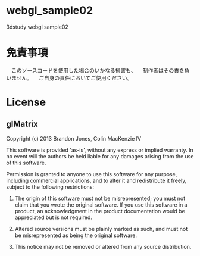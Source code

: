 webgl_sample02
==============

3dstudy webgl sample02

免責事項
==============
　このソースコードを使用した場合のいかなる損害も、
　制作者はその責を負いません。
　ご自身の責任においてご使用ください。


License
==============

glMatrix
--------------

Copyright (c) 2013 Brandon Jones, Colin MacKenzie IV

This software is provided 'as-is', without any express or implied
warranty. In no event will the authors be held liable for any damages
arising from the use of this software.

Permission is granted to anyone to use this software for any purpose,
including commercial applications, and to alter it and redistribute it
freely, subject to the following restrictions:

 1. The origin of this software must not be misrepresented; you must not
    claim that you wrote the original software. If you use this software
    in a product, an acknowledgment in the product documentation would be
    appreciated but is not required.

 2. Altered source versions must be plainly marked as such, and must not
    be misrepresented as being the original software.

 3. This notice may not be removed or altered from any source distribution.
